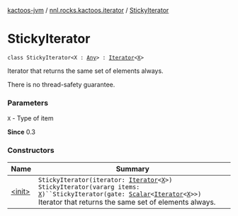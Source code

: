 [kactoos-jvm](../../index.md) / [nnl.rocks.kactoos.iterator](../index.md) / [StickyIterator](./index.md)

# StickyIterator

`class StickyIterator<X : `[`Any`](https://kotlinlang.org/api/latest/jvm/stdlib/kotlin/-any/index.html)`> : `[`Iterator`](https://kotlinlang.org/api/latest/jvm/stdlib/kotlin.collections/-iterator/index.html)`<`[`X`](index.md#X)`>`

Iterator that returns the same set of elements always.

There is no thread-safety guarantee.

### Parameters

`X` - Type of item

**Since**
0.3

### Constructors

| Name | Summary |
|---|---|
| [&lt;init&gt;](-init-.md) | `StickyIterator(iterator: `[`Iterator`](https://kotlinlang.org/api/latest/jvm/stdlib/kotlin.collections/-iterator/index.html)`<`[`X`](index.md#X)`>)`<br>`StickyIterator(vararg items: `[`X`](index.md#X)`)``StickyIterator(gate: `[`Scalar`](../../nnl.rocks.kactoos/-scalar/index.md)`<`[`Iterator`](https://kotlinlang.org/api/latest/jvm/stdlib/kotlin.collections/-iterator/index.html)`<`[`X`](index.md#X)`>>)`<br>Iterator that returns the same set of elements always. |

